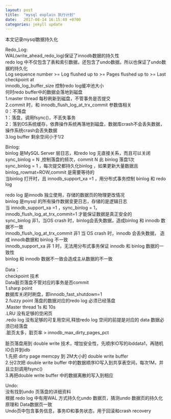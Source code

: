 ```yaml
---
layout: post
title:  "mysql explain 执行计划"
date:   2017-08-14 16:15:49 +0700
categories: jekyll update
---
```

本文记录mysql数据持久化

Redo_Log:    
WAL(write_ahead_redo_log)保证了innodb数据的持久性   
redo log 中不仅包含了表和索引数据，还包含了undo数据，所以也保证了undo数据的持久化   
Log sequence number >= Log flushed up to >= Pages flushed up to >= Last checkpoint at  
innodb_log_buffer_size 控制redo log缓冲池大小  
何时redo buffer中的数据会落地到磁盘  
1.master thread 每秒刷新到磁盘，不管事务是否提交  
2.commit 时，和 innodb_flush_log_at_trx_commit 参数值相关  
  0：不落盘  
  1：落盘，调用fsync()，不丢失事务  
  2：落到OS系统缓存，依靠操作系统再落地到磁盘，数据库crash不会丢失数据，操作系统crash会丢失数据  
3.log buffer 剩余空间小于1/2 


Binlog:  
binlog 是MySQL Server 层日志，和redo log 无直接关系，而且可以关闭  
sync_binlog = N ,控制落盘的频次，commit N 此 binlog 落盘1次  
sync_binlog = 1 ，每次提交都持久化binlog ，如果更新大量数据且binlog_rowmat=ROW,commit 是需要等待的  
当binlog 打开时，且 innodb_support_xa =1 ，用分布式事务控制 binlog 和 redo log   

redo log 是innodb 独立使用，存储的数据页的物理更改情况  
binlog 是mysql 的所有操作数据变更日志，存储的是逻辑日志  
当 innodb_support_xa =1 ，sync_binlog = 1，innodb_flush_log_at_trx_commit=1 才能保证数据是真正安全的   
sync_binlog 非1，当OS crash 时，binlog会丢失数据，造成binlog 和 innodb 数据不一致  
innodb_flush_log_at_trx_commit 非1 当 OS crash 时，innodb 会丢失数据， 造成 innodb数据和 binlog 不一致  
innodb_support_xa 非 1 时，无法用分布式事务保证 innodb 和 binlog 数据的一致性  
binlog 和 innodb 数据不一致会造成主从数据的不一致  

Data：  
checkpoint 技术  
Data脏页落盘不管对应的事务是否commit  
1.sharp point  
  数据库关闭时刷盘，即innodb_fast_shutdown=1  
2.fuzzy point
落盘的数据对应的redo log 必须已经落盘  
  .Master thread 1s 和 10s  
  .LRU 没有足够的空闲页  
  .redo log 没有足够的可复用空间,释放redo log 空间的前提是对应的 data 数据必须已经落盘   
  .脏页太多，脏页率 > innodb_max_dirty_pages_pct  

脏页落盘用到 double write 技术，增加安全性，先顺序IO写的ibddata1，再随机IO合并到idb  
1.先把 dirty page memcpy 到 2M大小的 double write buffer  
2.分2次把 double write buffer 中的数据顺序IO写入到共享表空间，每次1M，并且立刻调用fsync()  
3.再把double write buffer 中的数据离散的写入到相应  

Undo:  
没有找到undo 页落盘的详细资料  
根据 redo log 中有用WAL 方式持久化undo 数据页，猜测undo 数据页的持久化原理和 Data数据页一致  
Undo页中包含事务信息，事务ID和事务状态，用于回滚和crash recovery  


